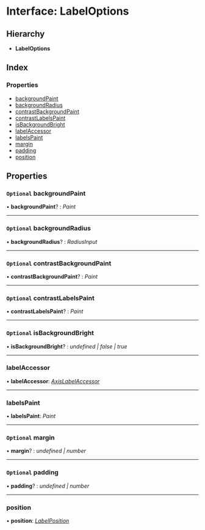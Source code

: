 # Interface: LabelOptions

## Hierarchy

* **LabelOptions**

## Index

### Properties

* [backgroundPaint](labeloptions.md#optional-backgroundpaint)
* [backgroundRadius](labeloptions.md#optional-backgroundradius)
* [contrastBackgroundPaint](labeloptions.md#optional-contrastbackgroundpaint)
* [contrastLabelsPaint](labeloptions.md#optional-contrastlabelspaint)
* [isBackgroundBright](labeloptions.md#optional-isbackgroundbright)
* [labelAccessor](labeloptions.md#labelaccessor)
* [labelsPaint](labeloptions.md#labelspaint)
* [margin](labeloptions.md#optional-margin)
* [padding](labeloptions.md#optional-padding)
* [position](labeloptions.md#position)

## Properties

### `Optional` backgroundPaint

• **backgroundPaint**? : *Paint*

___

### `Optional` backgroundRadius

• **backgroundRadius**? : *RadiusInput*

___

### `Optional` contrastBackgroundPaint

• **contrastBackgroundPaint**? : *Paint*

___

### `Optional` contrastLabelsPaint

• **contrastLabelsPaint**? : *Paint*

___

### `Optional` isBackgroundBright

• **isBackgroundBright**? : *undefined | false | true*

___

###  labelAccessor

• **labelAccessor**: *[AxisLabelAccessor](../README.md#axislabelaccessor)*

___

###  labelsPaint

• **labelsPaint**: *Paint*

___

### `Optional` margin

• **margin**? : *undefined | number*

___

### `Optional` padding

• **padding**? : *undefined | number*

___

###  position

• **position**: *[LabelPosition](../enums/labelposition.md)*
